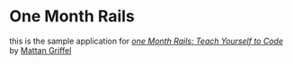 # One Month Rails
this is the sample application for
[*one Month Rails: Teach Yourself to Code*](http://onemonthrails.com)
by [Mattan Griffel](http:mattangriffel.com)
